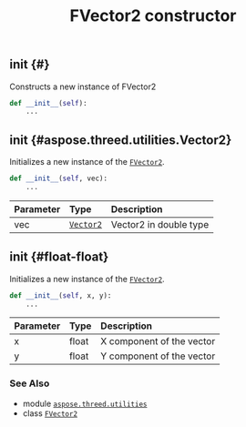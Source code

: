 ﻿---
title: FVector2 constructor
second_title: Aspose.3D for Python via .NET API References
description: 
type: docs
weight: 10
url: /aspose.threed.utilities/fvector2/__init__/
is_root: false
---

## __init__ {#}

Constructs a new instance of FVector2



```python
def __init__(self):
    ...
```




## __init__ {#aspose.threed.utilities.Vector2}

Initializes a new instance of the [`FVector2`](/3d/python-net/aspose.threed.utilities/fvector2).



```python
def __init__(self, vec):
    ...
```


| Parameter | Type | Description |
| :- | :- | :- |
| vec | [`Vector2`](/3d/python-net/aspose.threed.utilities/vector2) | Vector2 in double type |


## __init__ {#float-float}

Initializes a new instance of the [`FVector2`](/3d/python-net/aspose.threed.utilities/fvector2).



```python
def __init__(self, x, y):
    ...
```


| Parameter | Type | Description |
| :- | :- | :- |
| x | float | X component of the vector |
| y | float | Y component of the vector |



### See Also
* module [`aspose.threed.utilities`](../../)
* class [`FVector2`](/3d/python-net/aspose.threed.utilities/fvector2)
